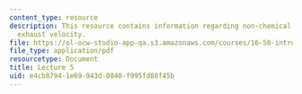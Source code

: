 ```yaml
---
content_type: resource
description: This resource contains information regarding non-chemical rockets; optimum
  exhaust velocity.
file: https://ol-ocw-studio-app-qa.s3.amazonaws.com/courses/16-50-introduction-to-propulsion-systems-spring-2012/e4cb87941e69943d0040f995fd88f45b_MIT16_50S12_lec5.pdf
file_type: application/pdf
resourcetype: Document
title: Lecture 5
uid: e4cb8794-1e69-943d-0040-f995fd88f45b
---
```

